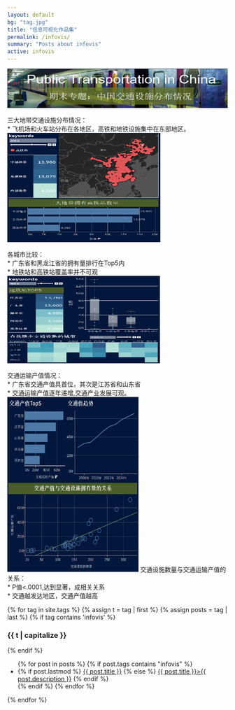 ```yaml
---
layout: default
bg: "tag.jpg"
title: "信息可视化作品集"
permalink: /infovis/
summary: "Posts about infovis"
active: infovis
---
```




<head>
	<meta charset="utf-8">
	<meta name="viewport" content="width=device-width">
<link rel="stylesheet" href="/portfolio/style.css">
</head>
<body>
<a href="/infovis/infovis-final-exam/"><img src="/portfolio/image/exam.png" alt="The picture of blog page" width="100%" height="90px"></a>
<div class="flexbox-container">
	<div class="left" >
		
三大地带交通设施分布情况：<br>* 飞机场和火车站分布在各地区，高铁和地铁设施集中在东部地区。
<a href="/infovis/infovis-final-exam/"><img src="/portfolio/image/fenbu.png" alt="The picture of blog page" width="350px" height="250px"></a>

各城市比较：<br>* 广东省和黑龙江省的拥有量排行在Top5内<br>* 地铁站和高铁站覆盖率并不可观
<a href="/infovis/infovis-final-exam/"><img src="/portfolio/image/shuliang.png" alt="The picture of blog page" width="350px" height="200px"></a>
	</div>
	<div class="right">

交通运输产值情况：<br>* 广东省交通产值具首位，其次是江苏省和山东省<br>* 交通运输产值逐年递增,交通产业发展可观。
<a href="/infovis/infovis-final-exam/"><img src="/portfolio/image/sandian.png" alt="The picture of blog page" width="300px" height="400px"></a>
交通设施数量与交通运输产值的关系：<br>* P值<.0001,达到显著，成相关关系<br>* 交通越发达地区，交通产值越高
	</div>
</div>
{% for tag in site.tags %}
  {% assign t = tag | first %}
  {% assign posts = tag | last %}
{% if tag contains 'infovis' %}
  <h3 class="category-key" id="{{ t | downcase }}">{{ t | capitalize }}</h3>
{% endif %}
  <ul class="year">
    {% for post in posts %}
      {% if post.tags contains "infovis" %}
        <li>
          {% if post.lastmod %}
            <a href="{{ post.url | relative_url}}">{{ post.title }}</a>
          {% else %}
            <a class="infovis" href="{{ post.url | relative_url}}">{{ post.title }}>{{ post.description }}</a>
          {% endif %}
        </li>
      {% endif %}
    {% endfor %}
  </ul>
{% endfor %}
</body>